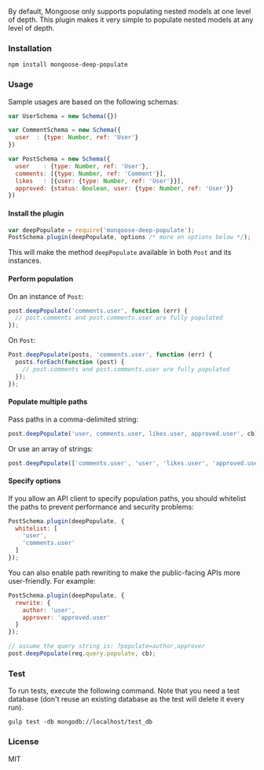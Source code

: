 By default, Mongoose only supports populating nested models at one level of depth. This plugin makes it very simple to populate nested models at any level of depth.

### Installation
```
npm install mongoose-deep-populate
```

### Usage

Sample usages are based on the following schemas:

```javascript
var UserSchema = new Schema({})

var CommentSchema = new Schema({
  user  : {type: Number, ref: 'User'}
})

var PostSchema = new Schema({
  user    : {type: Number, ref: 'User'},
  comments: [{type: Number, ref: 'Comment'}],
  likes   : [{user: {type: Number, ref: 'User'}}],
  approved: {status: Boolean, user: {type: Number, ref: 'User'}} 
})
```

#### Install the plugin

```javascript
var deepPopulate = require('mongoose-deep-populate');
PostSchema.plugin(deepPopulate, options /* more on options below */);
```

This will make the method `deepPopulate` available in both `Post` and its instances.

#### Perform population

On an instance of `Post`:

```javascript
post.deepPopulate('comments.user', function (err) {
  // post.comments and post.comments.user are fully populated
});
```

On `Post`:

```javascript
Post.deepPopulate(posts, 'comments.user', function (err) {
  posts.forEach(function (post) {
    // post.comments and post.comments.user are fully populated
  });
});
```

#### Populate multiple paths

Pass paths in a comma-delimited string:

```javascript
post.deepPopulate('user, comments.user, likes.user, approved.user', cb);
```
Or use an array of strings:

```javascript
post.deepPopulate(['comments.user', 'user', 'likes.user', 'approved.user']', cb);
```

#### Specify options

If you allow an API client to specify population paths, you should whitelist the paths to prevent performance and security problems:

```javascript
PostSchema.plugin(deepPopulate, {
  whitelist: [
    'user',
    'comments.user' 
  ]
});
```

You can also enable path rewriting to make the public-facing APIs more user-friendly.  For example:

```javascript
PostSchema.plugin(deepPopulate, {
  rewrite: {
    author: 'user',
    approver: 'approved.user'
  }
});

// assume the query string is: ?populate=author,approver
post.deepPopulate(req.query.populate, cb);  
```

### Test

To run tests, execute the following command. Note that you need a test database (don't reuse an existing database as the test will delete it every run).

```
gulp test -db mongodb://localhost/test_db
```

### License

MIT
